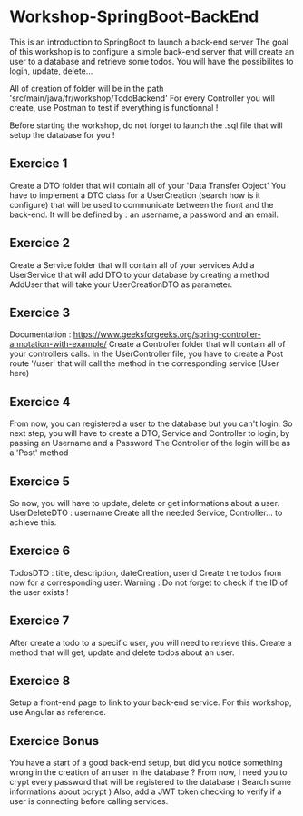 # Workshop-SpringBoot-BackEnd
This is an introduction to SpringBoot to launch a back-end server
The goal of this workshop is to configure a simple back-end server that will create an user to a database and retrieve some todos.
You will have the possibilites to login, update, delete...

All of creation of folder will be in the path 'src/main/java/fr/workshop/TodoBackend'
For every Controller you will create, use Postman to test if everything is functionnal !

Before starting the workshop, do not forget to launch the .sql file that will setup the database for you ! 

## Exercice 1
Create a DTO folder that will contain all of your 'Data Transfer Object'
You have to implement a DTO class for a UserCreation (search how is it configure) that will be used to communicate between the front and the back-end.
It will be defined by : an username, a password and an email.

## Exercice 2
Create a Service folder that will contain all of your services
Add a UserService that will add DTO to your database by creating a method AddUser that will take your UserCreationDTO as parameter.

## Exercice 3
Documentation : https://www.geeksforgeeks.org/spring-controller-annotation-with-example/
Create a Controller folder that will contain all of your controllers calls.
In the UserController file, you have to create a Post route '/user' that will call the method in the corresponding service (User here)

## Exercice 4
From now, you can registered a user to the database but you can't login. So next step, you will have to create a DTO, Service and Controller to login, by passing an Username and a Password
The Controller of the login will be as a 'Post' method

## Exercice 5
So now, you will have to update, delete or get informations about a user.
UserDeleteDTO : username
Create all the needed Service, Controller... to achieve this.

## Exercice 6
TodosDTO : title, description, dateCreation, userId
Create the todos from now for a corresponding user.
Warning : Do not forget to check if the ID of the user exists !

## Exercice 7
After create a todo to a specific user, you will need to retrieve this.
Create a method that will get, update and delete todos about an user.

## Exercice 8
Setup a front-end page to link to your back-end service.
For this workshop, use Angular as reference.

## Exercice Bonus
You have a start of a good back-end setup, but did you notice something wrong in the creation of an user in the database ?
From now, I need you to crypt every password that will be registered to the database ( Search some informations about bcrypt )
Also, add a JWT token checking to verify if a user is connecting before calling services. 
